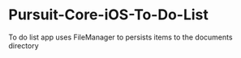 # Pursuit-Core-iOS-To-Do-List
To do list app uses FileManager to persists items to the documents directory
